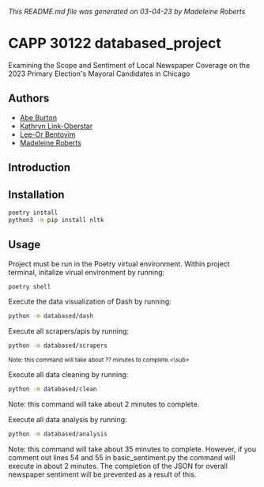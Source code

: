 *This README.md file was generated on 03-04-23 by Madeleine Roberts*
# CAPP 30122 databased_project
Examining the Scope and Sentiment of Local Newspaper Coverage on the 2023 Primary Election's Mayoral Candidates in Chicago

## Authors
- [Abe Burton](https://github.com/abejburton)
- [Kathryn Link-Oberstar](https://github.com/klinkoberstar)
- [Lee-Or Bentovim](https://github.com/bentoviml)
- [Madeleine Roberts](https://github.com/MadeleineKRoberts) 

## Introduction
## Installation

```bash
poetry install
python3 -m pip install nltk
```

## Usage
Project must be run in the Poetry virtual environment. 
Within project terminal, initalize virual environment by running:
```bash
poetry shell
```


Execute the data visualization of Dash by running:
```bash
python -m databased/dash
```


Execute all scrapers/apis by running:
```bash
python -m databased/scrapers
```
<sub>Note: this command will take about ?? minutes to complete.<\sub>


Execute all data cleaning by running:
```bash
python -m databased/clean
```
Note: this command will take about 2 minutes to complete.


Execute all data analysis by running:
```bash
python -m databased/analysis
```
Note: this command will take about 35 minutes to complete. However, if you comment out lines 54 and 55 in basic_sentiment.py the command will execute in about 2 minutes. The completion of the JSON for overall newspaper sentiment will be prevented as a result of this.




